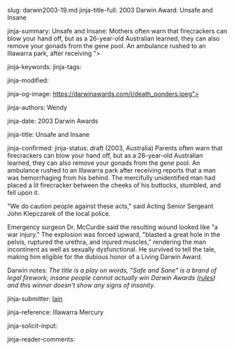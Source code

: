 slug: darwin2003-19.md
jinja-title-full: 2003 Darwin Award: Unsafe and Insane

jinja-summary: Unsafe and Insane: Mothers often warn that firecrackers can blow your hand off, but as a 26-year-old Australian learned, they can also remove your gonads from the gene pool. An ambulance rushed to an Illawarra park, after receiving ">

jinja-keywords:
jinja-tags:

jinja-modified:

jinja-og-image: https://darwinawards.com/i/death_ponders.jpeg">

jinja-authors: Wendy

jinja-date: 2003 Darwin Awards


jinja-title: Unsafe and Insane


jinja-confirmed:
jinja-status: draft
(2003, Australia) Parents often warn that firecrackers can blow your hand
off, but as a 26-year-old Australian learned, they can also remove your
gonads from the gene pool. An ambulance rushed to an Illawarra park after
receiving reports that a man was hemorrhaging from his behind.	The
mercifully unidentified man had placed a lit firecracker between the cheeks
of his buttocks, stumbled, and fell upon it.

"We do caution people against these acts," said Acting Senior Sergeant John
Klepczarek of the local police.

Emergency surgeon Dr. McCurdie said the resulting wound looked like "a war
injury." The explosion was forced upward, "blasted a great hole in the
pelvis, ruptured the urethra, and injured muscles," rendering the man
incontinent as well as sexually dysfunctional.	He survived to tell the
tale, making him eligible for the dubious honor of a Living Darwin Award.

Darwin notes: <I>The title is a play on words, "Safe and Sane" is a brand
of legal firework; insane people cannot actually win Darwin Awards
(<A href="/rules/" target="top">rules</A>) and this winner doesn't show any
signs of insanity.</I>
<P align=center>
<!--#include virtual="/inc/votebar_viewvoteonly" -->

jinja-submitter: <A HREF="mailto:REMOVE-">Iain</A>

jinja-reference: Illawarra Mercury

jinja-solicit-input:

jinja-reader-comments:



<!--#include file=nav_2003.html -->


